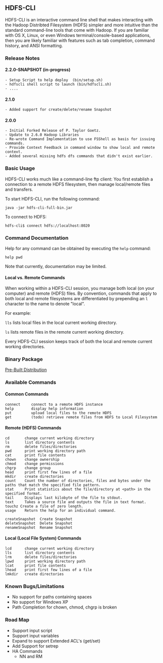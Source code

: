 ## HDFS-CLI

HDFS-CLI is an interactive command line shell that makes interacting with the Hadoop Distribted Filesystem (HDFS)
simpler and more intuitive than the standard command-line tools that come with Hadoop. If you are familiar with OS X, Linux, or even Windows terminal/console-based applications, then you are likely familiar with features such as tab completion, command history, and ANSI formatting.

### Release Notes
#### 2.2.0-SNAPSHOT (in-progress)

	- Setup Script to help deploy  (bin/setup.sh)
	- hdfscli shell script to launch (bin/hdfscli.sh)
	- ....

#### 2.1.0

	- Added support for create/delete/rename Snapshot

#### 2.0.0

	- Initial Forked Release of P. Taylor Goetz.
	- Update to 2.6.0 Hadoop Libraries
	- Re-wrote Command Implementation to use FSShell as basis for issuing commands.
	- Provide Context Feedback in command window to show local and remote context.
	- Added several missing hdfs dfs commands that didn't exist earlier.

### Basic Usage
HDFS-CLI works much like a command-line ftp client: You first establish a connection to a remote HDFS filesystem,
then manage local/remote files and transfers.

To start HDFS-CLI, run the following command:

	java -jar hdfs-cli-full-bin.jar
	
To connect to HDFS:

	hdfs-cli$ connect hdfs://localhost:8020
	
### Command Documentation

Help for any command can be obtained by executing the `help` command:

	help pwd

Note that currently, documentation may be limited.

#### Local vs. Remote Commands
When working within a HDFS-CLI session, you manage both local (on your computer) and remote (HDFS) files. By convention, commands that apply to both local and remote filesystems are differentiated by prepending an `l`
character to the name to denote "local".

For example:

`lls` lists local files in the local current working directory.

`ls` lists remote files in the remote current working directory.

Every HDFS-CLI session keeps track of both the local and remote current working directories.

### Binary Package

[Pre-Built Distribution](https://github.com/dstreev/hdfs-cli/releases)

### Available Commands

#### Common Commands
	connect		connect to a remote HDFS instance
	help		display help information
	put			upload local files to the remote HDFS
    get			(todo) retrieve remote files from HDFS to Local Filesystem

#### Remote (HDFS) Commands
	cd		 change current working directory
	ls		 list directory contents
	rm		 delete files/directories
	pwd		 print working directory path
	cat		 print file contents
	chown	 change ownership
	chmod	 change permissions
	chgrp	 change group
	head	 print first few lines of a file
	mkdir	 create directories
	count    Count the number of directories, files and bytes under the paths that match the specified file pattern.
	stat     Print statistics about the file/directory at <path> in the specified format.
	tail     Displays last kilobyte of the file to stdout.
	text	 Takes a source file and outputs the file in text format.
	touchz Create a file of zero length.
	usage	 Return the help for an individual command.

	createSnapshot	Create Snapshot
	deleteSnapshot	Delete Snapshot
	renameSnapshot	Rename Snapshot

#### Local (Local File System) Commands
	lcd		 change current working directory
	lls		 list directory contents
	lrm		 delete files/directories
	lpwd	 print working directory path
	lcat	 print file contents
	lhead	 print first few lines of a file
	lmkdir	 create directories

### Known Bugs/Limitations

* No support for paths containing spaces
* No support for Windows XP
* Path Completion for chown, chmod, chgrp is broken

### Road Map

- Support input script
- Support input variables
- Expand to support Extended ACL's (get/set)
- Add Support for setrep
- HA Commands
	- NN and RM
	




